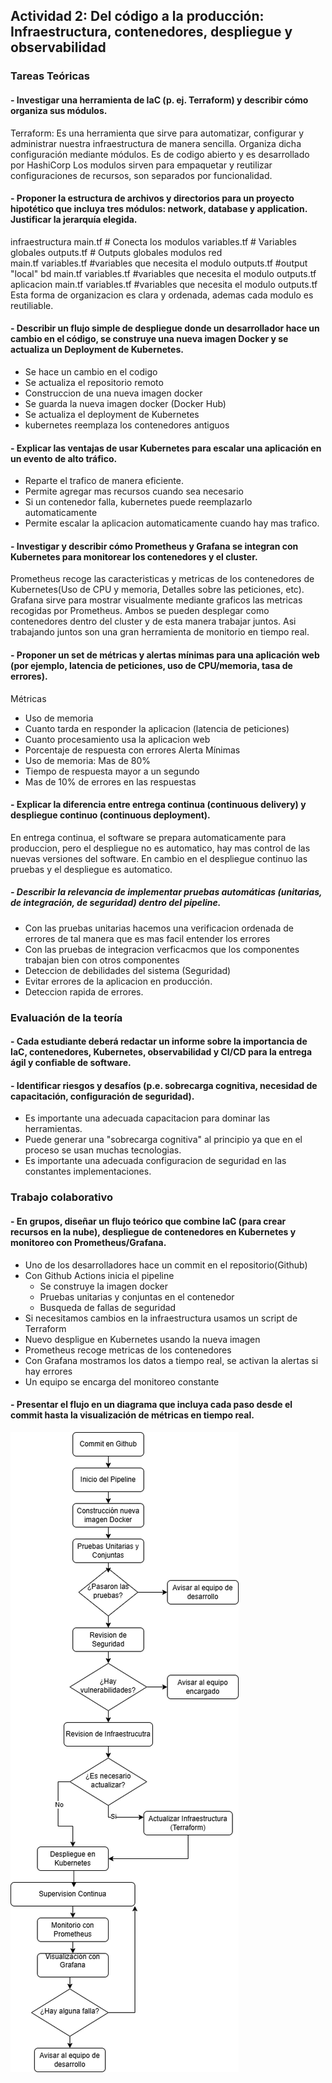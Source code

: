 ##  **Actividad 2: Del código a la producción: Infraestructura, contenedores, despliegue y observabilidad**

### Tareas Teóricas

#### - Investigar una herramienta de IaC (p. ej. Terraform) y describir cómo organiza sus módulos.
Terraform: Es una herramienta que sirve para automatizar, configurar y administrar nuestra infraestructura de manera sencilla. Organiza dicha configuración mediante módulos. Es de codigo abierto y es desarrollado por HashiCorp
Los modulos sirven para empaquetar y reutilizar configuraciones de recursos, son separados por funcionalidad.
#### - Proponer la estructura de archivos y directorios para un proyecto hipotético que incluya tres módulos: network, database y application. Justificar la jerarquía elegida.
infraestructura
    main.tf        # Conecta los modulos
    variables.tf   # Variables globales
    outputs.tf     # Outputs globales
    modulos
        red            
            main.tf
            variables.tf   #variables que necesita el modulo
            outputs.tf     #output "local"
        bd
            main.tf
            variables.tf   #variables que necesita el modulo
            outputs.tf
        aplicacion
            main.tf
            variables.tf   #variables que necesita el modulo
            outputs.tf
Esta forma de organizacion es clara y ordenada, ademas cada modulo es reutiliable. 
#### - Describir un flujo simple de despliegue donde un desarrollador hace un cambio en el código, se construye una nueva imagen Docker y se actualiza un Deployment de Kubernetes.
- Se hace un cambio en el codigo
- Se actualiza el repositorio remoto
- Construccion de una nueva imagen docker 
- Se guarda la nueva imagen docker (Docker Hub)
- Se actualiza el deployment de Kubernetes
- kubernetes reemplaza los contenedores antiguos
#### - Explicar las ventajas de usar Kubernetes para escalar una aplicación en un evento de alto tráfico.
- Reparte el trafico de manera eficiente.
- Permite agregar mas recursos cuando sea necesario 
- Si un contenedor falla, kubernetes puede reemplazarlo automaticamente 
- Permite escalar la aplicacion automaticamente cuando hay mas trafico.
#### - Investigar y describir cómo Prometheus y Grafana se integran con Kubernetes para monitorear los contenedores y el cluster.
Prometheus recoge las caracteristicas y metricas de los contenedores de Kubernetes(Uso de CPU y memoria, Detalles sobre las peticiones, etc).
Grafana sirve para mostrar visualmente mediante graficos las metricas recogidas por Prometheus.
Ambos se pueden desplegar como contenedores dentro del cluster y de esta manera trabajar juntos.
Asi trabajando juntos son una gran herramienta de monitorio en tiempo real.
#### - Proponer un set de métricas y alertas mínimas para una aplicación web (por ejemplo, latencia de peticiones, uso de CPU/memoria, tasa de errores).
Métricas
- Uso de memoria 
- Cuanto tarda en responder la aplicacion (latencia de peticiones)
- Cuanto procesamiento usa la aplicacion web
- Porcentaje de respuesta con errores
Alerta Mínimas
- Uso de memoria: Mas de 80%
- Tiempo de respuesta mayor a un segundo
- Mas de 10% de errores en las respuestas
#### - Explicar la diferencia entre entrega continua (continuous delivery) y despliegue continuo (continuous deployment).
En entrega continua, el software se prepara automaticamente para produccion, pero el despliegue no es automatico, hay mas control de las nuevas versiones del software. En cambio en el despliegue continuo las pruebas y el despliegue es automatico.
##### - Describir la relevancia de implementar pruebas automáticas (unitarias, de integración, de seguridad) dentro del pipeline.
- Con las pruebas unitarias hacemos una verificacion ordenada de errores de tal manera que es mas facil entender los errores
- Con las pruebas de integracion verficacmos que los componentes trabajan bien con otros componentes
- Deteccion de debilidades del sistema (Seguridad)
- Evitar errores de la aplicacion en producción.
- Deteccion rapida de errores.

### Evaluación de la teoría
#### - Cada estudiante deberá redactar un informe sobre la importancia de IaC, contenedores, Kubernetes, observabilidad y CI/CD para la entrega ágil y confiable de software.

#### - Identificar riesgos y desafíos (p.e. sobrecarga cognitiva, necesidad de capacitación, configuración de seguridad).  
- Es importante una adecuada capacitacion para dominar las herramientas.
- Puede generar una "sobrecarga cognitiva" al principio ya que en el proceso se usan muchas tecnologias.  
- Es importante una adecuada configuracion de seguridad en las constantes implementaciones.

### Trabajo colaborativo
#### - En grupos, diseñar un flujo teórico que combine IaC (para crear recursos en la nube), despliegue de contenedores en Kubernetes y monitoreo con Prometheus/Grafana.
- Uno de los desarrolladores hace un commit en el repositorio(Github)
- Con Github Actions inicia el pipeline
  - Se construye la imagen docker
  - Pruebas unitarias y conjuntas en el contenedor
  - Busqueda de fallas de seguridad
- Si necesitamos cambios en la infraestructura usamos un script de Terraform
- Nuevo despligue en Kubernetes usando la nueva imagen
- Prometheus recoge metricas de los contenedores
- Con Grafana mostramos los datos a tiempo real, se activan la alertas si hay errores
- Un equipo se encarga del monitoreo constante
#### - Presentar el flujo en un diagrama que incluya cada paso desde el commit hasta la visualización de métricas en tiempo real.
![](imagenes/DSFlujoTeorico1.drawio.png)